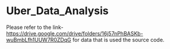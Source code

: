 # Uber_Data_Analysis
Please refer to the link-https://drive.google.com/drive/folders/16j57nPhBASKb-wuBmbLfh1UUW7R0ZDqG for data that is used the source code.
